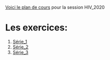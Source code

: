 [Voici le plan de cours](https://www.notion.so/nme/ACT6100H20-9d8033114a0b4c5f8a4a7431637dd1f0) pour la session HIV_2020

# Les exercices:

1. [Série_1](https://nbviewer.jupyter.org/github/nmeraihi/ACT6100/blob/master/exercices_1.ipynb)
2. [Série_2](https://nbviewer.jupyter.org/github/nmeraihi/ACT6100/blob/master/exercices_2.ipynb)
3. [Série_3](https://nbviewer.jupyter.org/github/nmeraihi/ACT6100/blob/master/exercices_3.ipynb)
